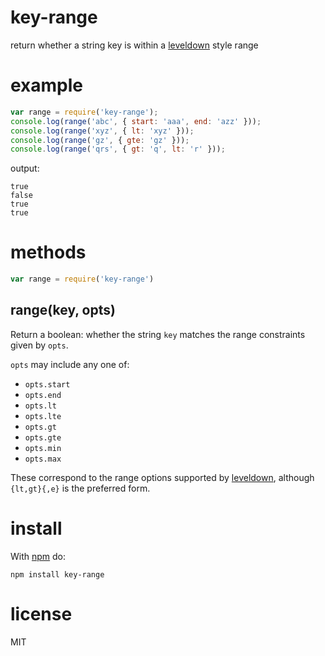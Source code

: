 # key-range

return whether a string key is within a
[leveldown](https://npmjs.org/package/leveldown) style range

# example

``` js
var range = require('key-range');
console.log(range('abc', { start: 'aaa', end: 'azz' }));
console.log(range('xyz', { lt: 'xyz' }));
console.log(range('gz', { gte: 'gz' }));
console.log(range('qrs', { gt: 'q', lt: 'r' }));
```

output:

```
true
false
true
true
```

# methods

``` js
var range = require('key-range')
```

## range(key, opts)

Return a boolean: whether the string `key` matches the range constraints given
by `opts`.

`opts` may include any one of:

* `opts.start`
* `opts.end`
* `opts.lt`
* `opts.lte`
* `opts.gt`
* `opts.gte`
* `opts.min`
* `opts.max`

These correspond to the range options supported by
[leveldown](https://npmjs.org/package/leveldown), although `{lt,gt}{,e}` is
the preferred form.

# install

With [npm](https://npmjs.org) do:

```
npm install key-range
```

# license

MIT
